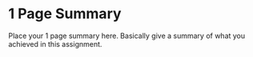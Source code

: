 # 1 Page Summary


Place your 1 page summary here.    Basically give a summary of what you achieved in this assignment. 

